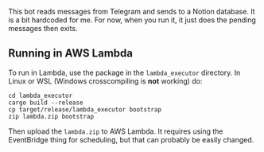 This bot reads messages from Telegram and sends to a Notion database. It is a bit hardcoded for me.
For now, when you run it, it just does the pending messages then exits.

## Running in AWS Lambda

To run in Lambda, use the package in the `lambda_executor` directory. In Linux or WSL (Windows crosscompiling is **not** working) do:

```
cd lambda_executor
cargo build --release
cp target/release/lambda_executor bootstrap
zip lambda.zip bootstrap
```

Then upload the `lambda.zip` to AWS Lambda. It requires using the EventBridge thing for scheduling, but that can probably be easily changed.